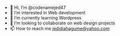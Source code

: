 - 👋 Hi, I’m @codenamejed47
- 👀 I’m interested in Web development
- 🌱 I’m currently learning Wordpress 
- 💞️ I’m looking to collaborate on web design projects
- 📫 How to reach me jedidiahagume@yahoo.com

<!---
codenamejed47/codenamejed47 is a ✨ special ✨ repository because its `README.md` (this file) appears on your GitHub profile.
You can click the Preview link to take a look at your changes.
--->
